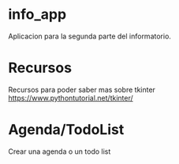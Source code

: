 # info_app
Aplicacion para la segunda parte del informatorio.

# Recursos
Recursos para poder saber mas sobre tkinter
https://www.pythontutorial.net/tkinter/

# Agenda/TodoList
Crear una agenda o un todo list
